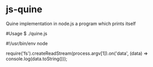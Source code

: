# js-quine
Quine implementation in node.js a program which prints itself

#Usage
$ ./quine.js

\#!/usr/bin/env node

require('fs').createReadStream(process.argv[1]).on('data', (data) => console.log(data.toString()));
